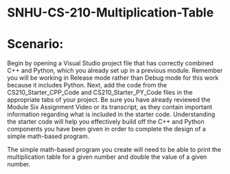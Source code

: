 # SNHU-CS-210-Multiplication-Table

# Scenario:
Begin by opening a Visual Studio project file that has correctly combined C++ and Python, which you already set up in a previous module. Remember you will be working in Release mode rather than Debug mode for this work because it includes Python. Next, add the code from the CS210_Starter_CPP_Code and CS210_Starter_PY_Code files in the appropriate tabs of your project. Be sure you have already reviewed the Module Six Assignment Video or its transcript, as they contain important information regarding what is included in the starter code. Understanding the starter code will help you effectively build off the C++ and Python components you have been given in order to complete the design of a simple math-based program.

The simple math-based program you create will need to be able to print the multiplication table for a given number and double the value of a given number.
